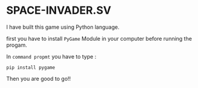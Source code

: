 # SPACE-INVADER.SV

I have built this game using Python language.

first you have to install `PyGame` Module in your computer before running the progam.

In `command propmt` you have to type :
```
pip install pygame
```
Then you are good to go!!

